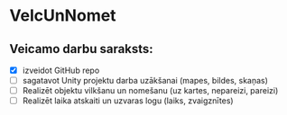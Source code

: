 # VelcUnNomet
## Veicamo darbu saraksts:
- [x] izveidot GitHub repo
- [ ] sagatavot Unity projektu darba uzākšanai (mapes, bildes, skaņas)
- [ ] Realizēt objektu vilkšanu un nomešanu (uz kartes, nepareizi, pareizi)
- [ ] Realizēt laika atskaiti un uzvaras logu (laiks, zvaigznītes)
